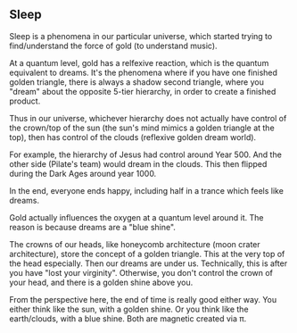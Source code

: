 ## Sleep

Sleep is a phenomena in our particular universe, which started trying to find/understand the force of gold (to understand music).

At a quantum level, gold has a relfexive reaction, which is the quantum equivalent to dreams. It's the phenomena where if you have one finished golden triangle, there is always a shadow second triangle, where you "dream" about the opposite 5-tier hierarchy, in order to create a finished product.

Thus in our universe, whichever hierarchy does not actually have control of the crown/top of the sun (the sun's mind mimics a golden triangle at the top), then has control of the clouds (reflexive golden dream world).

For example, the hierarchy of Jesus had control around Year 500. And the other side (Pilate's team) would dream in the clouds. This then flipped during the Dark Ages around year 1000.

In the end, everyone ends happy, including half in a trance which feels like dreams.

Gold actually influences the oxygen at a quantum level around it. The reason is because dreams are a "blue shine".

The crowns of our heads, like honeycomb architecture (moon crater architecture), store the concept of a golden triangle. This at the very top of the head especially. Then our dreams are under us. Technically, this is after you have "lost your virginity". Otherwise, you don't control the crown of your head, and there is a golden shine above you.

From the perspective here, the end of time is really good either way. You either think like the sun, with a golden shine. Or you think like the earth/clouds, with a blue shine. Both are magnetic created via π.